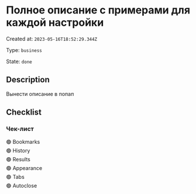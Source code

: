 # Полное описание с примерами для каждой настройки

Created at: `2023-05-16T18:52:29.344Z`

Type: `business`

State: `done`

## Description
Вынести описание в попап

## Checklist
### Чек-лист
🟢 Bookmarks\
🟢 History\
🟢 Results\
🟢 Appearance\
🟢 Tabs\
🟢 Autoclose
